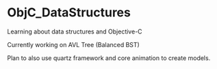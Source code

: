 ObjC_DataStructures
===================

Learning about data structures and Objective-C

Currently working on AVL Tree (Balanced BST)

Plan to also use quartz framework and core animation to create models. 
